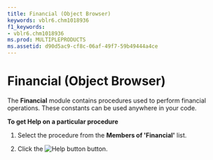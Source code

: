 ```yaml
---
title: Financial (Object Browser)
keywords: vblr6.chm1018936
f1_keywords:
- vblr6.chm1018936
ms.prod: MULTIPLEPRODUCTS
ms.assetid: d90d5ac9-cf8c-06af-49f7-59b49444a4ce
---
```



# Financial (Object Browser)

The  **Financial** module contains procedures used to perform financial operations. These constants can be used anywhere in your code.

 **To get Help on a particular procedure**




1. Select the procedure from the  **Members of 'Financial'** list.
    
2. Click the 
![Help button](images/but_help_ZA01201583.gif) button.
    



